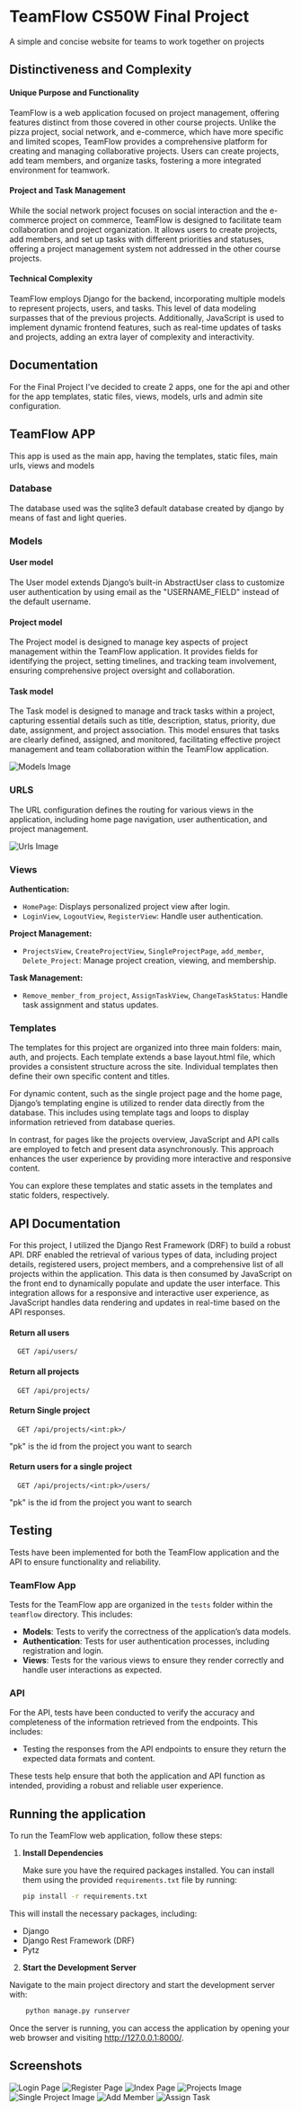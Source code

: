 
# TeamFlow CS50W Final Project

A simple and concise website for teams to work together on projects


## Distinctiveness and Complexity

#### Unique Purpose and Functionality

TeamFlow is a web application focused on project management, offering features distinct from those covered in other course projects. Unlike the pizza project, social network, and e-commerce, which have more specific and limited scopes, TeamFlow provides a comprehensive platform for creating and managing collaborative projects. Users can create projects, add team members, and organize tasks, fostering a more integrated environment for teamwork.

#### Project and Task Management

While the social network project focuses on social interaction and the e-commerce project on commerce, TeamFlow is designed to facilitate team collaboration and project organization. It allows users to create projects, add members, and set up tasks with different priorities and statuses, offering a project management system not addressed in the other course projects.

#### Technical Complexity

TeamFlow employs Django for the backend, incorporating multiple models to represent projects, users, and tasks. This level of data modeling surpasses that of the previous projects. Additionally, JavaScript is used to implement dynamic frontend features, such as real-time updates of tasks and projects, adding an extra layer of complexity and interactivity.


## Documentation

For the Final Project I've decided to create 2 apps, one for the api and other for the app templates, static files, views, models, urls and admin site configuration. 


## TeamFlow APP

This app is used as the main app, having the templates, static files, main urls, views and models

### Database

The database used was the sqlite3 default database created by django by means of fast and light queries.

### Models

#### User model
The User model extends Django’s built-in AbstractUser class to customize user authentication by using email as the "USERNAME_FIELD" instead of the default username.

#### Project model
The Project model is designed to manage key aspects of project management within the TeamFlow application. It provides fields for identifying the project, setting timelines, and tracking team involvement, ensuring comprehensive project oversight and collaboration.

#### Task model
The Task model is designed to manage and track tasks within a project, capturing essential details such as title, description, status, priority, due date, assignment, and project association. This model ensures that tasks are clearly defined, assigned, and monitored, facilitating effective project management and team collaboration within the TeamFlow application.

![Models Image](Readme_images\Models_Image.png)

### URLS

The URL configuration defines the routing for various views in the application, including home page navigation, user authentication, and project management.


![Urls Image](Readme_images\Urls_Image.png)


### Views

**Authentication:**
* `HomePage`: Displays personalized project view after login.
* `LoginView`, `LogoutView`, `RegisterView`: Handle user authentication.

**Project Management:**
* `ProjectsView`, `CreateProjectView`, `SingleProjectPage`, `add_member`, `Delete_Project`: Manage project creation, viewing, and membership.

**Task Management:**
* `Remove_member_from_project`, `AssignTaskView`, `ChangeTaskStatus`: Handle task assignment and status updates.

### Templates
The templates for this project are organized into three main folders: main, auth, and projects. Each template extends a base layout.html file, which provides a consistent structure across the site. Individual templates then define their own specific content and titles.

For dynamic content, such as the single project page and the home page, Django’s templating engine is utilized to render data directly from the database. This includes using template tags and loops to display information retrieved from database queries.

In contrast, for pages like the projects overview, JavaScript and API calls are employed to fetch and present data asynchronously. This approach enhances the user experience by providing more interactive and responsive content.

You can explore these templates and static assets in the templates and static folders, respectively.
## API Documentation

For this project, I utilized the Django Rest Framework (DRF) to build a robust API. DRF enabled the retrieval of various types of data, including project details, registered users, project members, and a comprehensive list of all projects within the application. This data is then consumed by JavaScript on the front end to dynamically populate and update the user interface. This integration allows for a responsive and interactive user experience, as JavaScript handles data rendering and updates in real-time based on the API responses.


#### Return all users

```http
  GET /api/users/
```


#### Return all projects

```http
  GET /api/projects/
```


#### Return Single project

```http
  GET /api/projects/<int:pk>/
```
"pk" is the id from the project you want to search


#### Return users for a single project

```http
  GET /api/projects/<int:pk>/users/
```

"pk" is the id from the project you want to search
## Testing

Tests have been implemented for both the TeamFlow application and the API to ensure functionality and reliability.

### TeamFlow App

Tests for the TeamFlow app are organized in the `tests` folder within the `teamflow` directory. This includes:

- **Models**: Tests to verify the correctness of the application’s data models.
- **Authentication**: Tests for user authentication processes, including registration and login.
- **Views**: Tests for the various views to ensure they render correctly and handle user interactions as expected.

### API

For the API, tests have been conducted to verify the accuracy and completeness of the information retrieved from the endpoints. This includes:

- Testing the responses from the API endpoints to ensure they return the expected data formats and content.

These tests help ensure that both the application and API function as intended, providing a robust and reliable user experience.

## Running the application

To run the TeamFlow web application, follow these steps:

1. **Install Dependencies**

   Make sure you have the required packages installed. You can install them using the provided `requirements.txt` file by running:

   ```bash
   pip install -r requirements.txt

This will install the necessary packages, including:

- Django
- Django Rest Framework (DRF)
- Pytz

2. **Start the Development Server**

Navigate to the main project directory and start the development server with:

```bash
    python manage.py runserver
```
Once the server is running, you can access the application by opening your web browser and visiting http://127.0.0.1:8000/.

## Screenshots

![Login Page](Readme_images\Login_Page_Image.png)
![Register Page](Readme_images\Register_Page.png)
![Index Page](Readme_images\Index_Image.png)
![Projects Image](Readme_images\Projects_Image.png)
![Single Project Image](Readme_images\Single_Project_Page.png)
![Add Member](Readme_images\Add_Member_Image.png)
![Assign Task](Readme_images\Assign_Task_Image.png)
